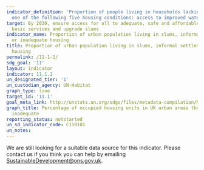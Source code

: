 ```yaml
---
indicator_definition: 'Proportion of people living in households lacking at least
  one of the following five housing conditions: access to improved water'
target: By 2030, ensure access for all to adequate, safe and affordable housing and
  basic services and upgrade slums
indicator_name: Proportion of urban population living in slums, informal settlements
  or inadequate housing
title: Proportion of urban population living in slums, informal settlements or inadequate
  housing
permalink: /11-1-1/
sdg_goal: '11'
layout: indicator
indicator: 11.1.1
un_designated_tier: '1'
un_custodian_agency: UN-Habitat
graph_type: line
target_id: '11.1'
goal_meta_link: http://unstats.un.org/sdgs/files/metadata-compilation/Metadata-Goal-11.pdf
graph_title: Percentage of occupied housing units in UK urban areas that are severely
  inadequate
reporting_status: notstarted
un_sd_indicator_code: C110101
un_notes:
---
```


We are still looking for a suitable data source for this indicator. Please contact us if you think you can help by emailing <a href="mailto:SustainableDevelopment@ons.gov.uk">SustainableDevelopment@ons.gov.uk</a>.



